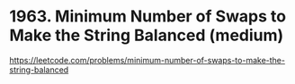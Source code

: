 # 1963. Minimum Number of Swaps to Make the String Balanced (medium)

https://leetcode.com/problems/minimum-number-of-swaps-to-make-the-string-balanced
